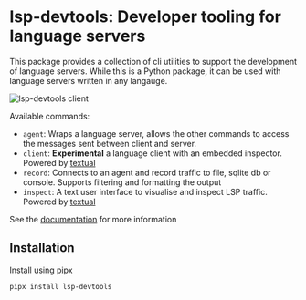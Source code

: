 # lsp-devtools: Developer tooling for language servers

This package provides a collection of cli utilities to support the development of language servers.
While this is a Python package, it can be used with language servers written in any langauge.

![lsp-devtools client](https://user-images.githubusercontent.com/2675694/273293510-e43fdc92-03dd-40c9-aaca-ddb5e526031a.png)

Available commands: 

- `agent`: Wraps a language server, allows the other commands to access the messages sent between client and server.
- `client`: **Experimental** a language client with an embedded inspector. Powered by [textual](https://textual.textualize.io/)
- `record`: Connects to an agent and record traffic to file, sqlite db or console. Supports filtering and formatting the output
- `inspect`: A text user interface to visualise and inspect LSP traffic. Powered by [textual](https://textual.textualize.io/)

See the [documentation](https://lsp-devtools.readthedocs.io/en/latest/) for more information

## Installation

Install using [pipx](https://pypa.github.io/pipx/)

```
pipx install lsp-devtools
```
